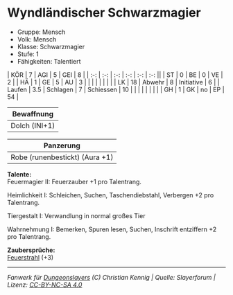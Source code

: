 # Wyndländischer Schwarzmagier  
- Gruppe: Mensch  
- Volk: Mensch  
- Klasse: Schwarzmagier  
- Stufe: 1  
- Fähigkeiten: Talentiert  


| KÖR    | 7   | AGI      | 5  | GEI        | 8  |
| :-: | :-: | :-: | :-: | :-: | :-: ||
| ST     | 0   | BE       | 0  | VE         | 2  |
| HÄ     | 1   | GE       | 5  | AU         | 3  |
|        |     |          |    |            |    |
| LK     | 18  | Abwehr   | 8  | Initiative | 6  |
| Laufen | 3.5 | Schlagen | 7  | Schiessen  | 10 |
|        |     |          |    |            |    |
| GH     | 1   | GK       | no | EP         | 54 |


| Bewaffnung |
| --- |
| Dolch (INI+1) |


| Panzerung |
| --- |
| Robe (runenbestickt) (Aura +1) |


**Talente:**  
Feuermagier II: Feuerzauber +1 pro Talentrang.

Heimlichkeit I: Schleichen, Suchen, Taschendiebstahl, Verbergen +2 pro Talentrang.

Tiergestalt I: Verwandlung in normal großes Tier

Wahrnehmung I: Bemerken, Spuren lesen, Suchen, Inschrift entziffern +2 pro Talentrang.


**Zaubersprüche:**  
[Feuerstrahl](/grw/zauber/feuerstrahl.md) (+3)




___
*Fanwerk für [Dungeonslayers](https://www.dungeonslayers.net/) (C) Christian Kennig | Quelle: Slayerforum | Lizenz: [CC-BY-NC-SA 4.0](https://creativecommons.org/licenses/by-nc-sa/4.0/deed.de)*